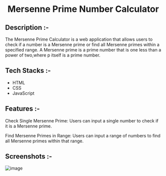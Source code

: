 # <p align="center">Mersenne Prime Number Calculator</p>

## Description :-

The Mersenne Prime Calculator is a web application that allows users to check if a number is a Mersenne prime or find all Mersenne primes within a specified range. A Mersenne prime is a prime number that is one less than a power of two,where p itself is a prime number.

## Tech Stacks :-

- HTML
- CSS
- JavaScript

## Features :-

Check Single Mersenne Prime: Users can input a single number to check if it is a Mersenne prime.

Find Mersenne Primes in Range: Users can input a range of numbers to find all Mersenne primes within that range.

## Screenshots :-
![image](https://github.com/user-attachments/assets/9811e96b-780f-44d1-a3fa-718bbf78fde2)
